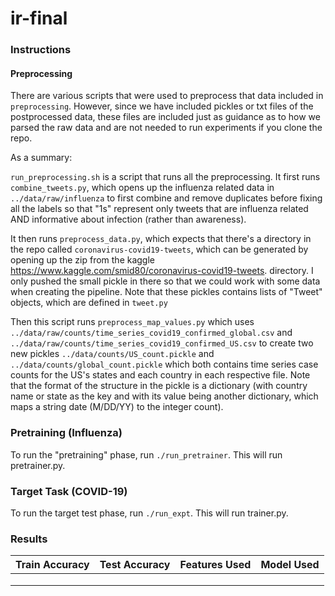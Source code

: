 # ir-final

### Instructions

#### Preprocessing

There are various scripts that were used to preprocess that data included in `preprocessing`. However, since we have included pickles or txt files of the postprocessed data, these files are included just as guidance as to how we parsed the raw data and are not needed to run experiments if you clone the repo.

As a summary:

`run_preprocessing.sh` is a script that runs all the preprocessing. It first runs `combine_tweets.py`, which opens up the influenza related data in `../data/raw/influenza` to first combine and remove duplicates before fixing all the labels so that "1s" represent only tweets that are influenza related AND informative about infection (rather than awareness).

It then runs `preprocess_data.py`, which expects that there's a directory in the repo called `coronavirus-covid19-tweets`, which can be generated by opening up the zip from the kaggle https://www.kaggle.com/smid80/coronavirus-covid19-tweets. directory. I only pushed the small pickle in there so that we could work with some data when creating the pipeline. Note that these pickles contains lists of "Tweet" objects, which are defined in `tweet.py`

Then this script runs `preprocess_map_values.py` which uses `../data/raw/counts/time_series_covid19_confirmed_global.csv` and `../data/raw/counts/time_series_covid19_confirmed_US.csv` to create two new pickles `../data/counts/US_count.pickle` and `../data/counts/global_count.pickle` which both contains time series case counts for the US's states and each country in each respective file. Note that the format of the structure in the pickle is a dictionary (with country name or state as the key and with its value being another dictionary, which maps a string date (M/DD/YY) to the integer count).

### Pretraining (Influenza)

To run the "pretraining" phase, run `./run_pretrainer`. This will run pretrainer.py.


### Target Task (COVID-19)

To run the target test phase, run `./run_expt`. This will run trainer.py.

### Results

| Train Accuracy  | Test Accuracy  | Features Used  | Model Used  | 
|---|---|---|---|
|   |   |   |   |
|   |   |   |   |
|   |   |   |   |